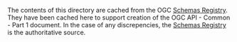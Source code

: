 The contents of this directory are cached from the OGC [Schemas Registry](http://beta.schemas.opengis.net/ogcapi/common/part1/0.1/core/openapi). They have been cached here to support creation of the OGC API - Common - Part 1 document. In the case of any discrepencies, the [Schemas Registry](http://beta.schemas.opengis.net/ogcapi/common/part1/0.1/core/openapi) is the authoritative source.  

